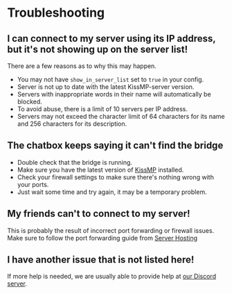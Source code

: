 # Troubleshooting
## I can connect to my server using its IP address, but it's not showing up on the server list!
There are a few reasons as to why this may happen.
- You may not have `show_in_server_list` set to `true` in your config.
- Server is not up to date with the latest KissMP-server version.
- Servers with inappropriate words in their name will automatically be blocked.
- To avoid abuse, there is a limit of 10 servers per IP address.
- Servers may not exceed the character limit of 64 characters for its name and 256 characters for its description.

## The chatbox keeps saying it can't find the bridge
- Double check that the bridge is running.
- Make sure you have the latest version of [KissMP](https://github.com/TheHellBox/KISS-multiplayer/releases) installed.
- Check your firewall settings to make sure there's nothing wrong with your ports.
- Just wait some time and try again, it may be a temporary problem.

## My friends can't to connect to my server!
This is probably the result of incorrect port forwarding or firewall issues. Make sure to follow the port forwarding guide from [Server Hosting](hosting.html)

## I have another issue that is not listed here!
If more help is needed, we are usually able to provide help at [our Discord server](https://discord.gg/ANPsDkeVVF).